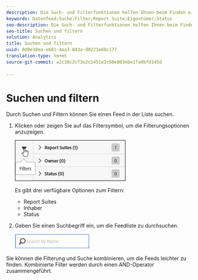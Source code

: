 ```yaml
---
description: Die Such- und Filterfunktionen helfen Ihnen beim Finden eines Feeds in der Liste.
keywords: Datenfeed;Suche;Filter;Report Suite;Eigentümer;Status
seo-description: Die Such- und Filterfunktionen helfen Ihnen beim Finden eines Feeds in der Liste.
seo-title: Suchen und filtern
solution: Analytics
title: Suchen und filtern
uuid: 0d9e38ea-e681-4aa3-843a-d0221e88c177
translation-type: tm+mt
source-git-commit: a2c38c2cf3a2c1451e2c60e003ebe1fa9bfd145d

---
```



# Suchen und filtern

Durch Suchen und Filtern können Sie einen Feed in der Liste suchen.

1. Klicken oder zeigen Sie auf das Filtersymbol, um die Filterungsoptionen anzuzeigen.

   ![Filter](assets/filters.jpg)

   Es gibt drei verfügbare Optionen zum Filtern:

   * Report Suites
   * Inhaber
   * Status

1. Geben Sie einen Suchbegriff ein, um die Feedliste zu durchsuchen.

   ![Durchsuchen](assets/search.jpg)

Sie können die Filterung und Suche kombinieren, um die Feeds leichter zu finden. Kombinierte Filter werden durch einen AND-Operator zusammengeführt.
